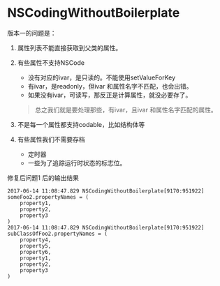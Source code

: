 # NSCodingWithoutBoilerplate

版本一的问题是：

1. 属性列表不能直接获取到父类的属性。

2. 有些属性不支持NSCode
	* 没有对应的ivar，是只读的。不能使用setValueForKey
	* 有ivar，是readonly，但ivar 和属性名字不匹配，也会出错。
	* 如果没有ivar，可读写，那反正是计算属性，就没必要存了。

	> 总之我们就是要处理那些，有ivar，且ivar 和属性名字匹配的属性。
	
3.  不是每一个属性都支持codable，比如结构体等

4.  有些属性我们不需要存档
	* 定时器
	* 一些为了追踪运行时状态的标志位。


修复后问题1 后的输出结果

```
2017-06-14 11:08:47.829 NSCodingWithoutBoilerplate[9170:951922] someFoo2.propertyNames = (
    property1,
    property2,
    property3
)
2017-06-14 11:08:47.829 NSCodingWithoutBoilerplate[9170:951922] subClassOfFoo2.propertyNames = (
    property4,
    property5,
    property6,
    property1,
    property2,
    property3
)	
```